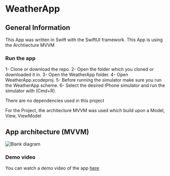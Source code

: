 # WeatherApp

## General Information

This App was written in Swift with the SwiftUI framework. 
This App is using the Archtiecture MVVM

### Run the app
1- Clone or download the repo.
2- Open the folder which you cloned or downloaded it in.
3- Open the WeatherApp folder.
4- Open WeatherApp.xcodeproj.
5- Before running the simulator make sure you run the WeatherApp scheme. 
6- Select the desired IPhone simulator and run the simulator with (Cmd+R). 

There are no dependencies used in this project

For the Project, the architecture MVVM was used which build upon a Model, View, ViewModel

## App architecture (MVVM)
![Blank diagram](https://user-images.githubusercontent.com/71644512/116561431-98971900-a902-11eb-9d1d-63b5f1e115b4.png)

### Demo video
You can watch a demo video of the app [here](https://www.youtube.com/watch?v=BO9DabZmrTA)
